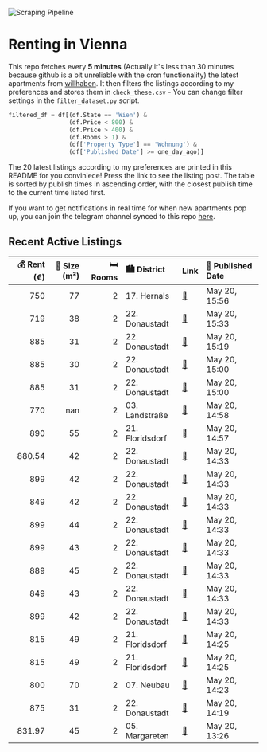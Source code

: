 ![Scraping Pipeline](https://github.com/AthomsG/renting-in-vienna/actions/workflows/run_pipeline.yml/badge.svg)


# Renting in Vienna

This repo fetches every **5 minutes** (Actually it's less than 30 minutes because github is a bit unreliable with the cron functionality) the latest apartments from [willhaben](https://www.willhaben.at/).
It then filters the listings according to my preferences and stores them in `check_these.csv` - You can change filter settings in the `filter_dataset.py` script.

```python
filtered_df = df[(df.State == 'Wien') & 
                 (df.Price < 800) &
                 (df.Price > 400) &
                 (df.Rooms > 1) &
                 (df['Property Type'] == 'Wohnung') &
                 (df['Published Date'] >= one_day_ago)]
```

The 20 latest listings according to my preferences are printed in this README for you conviniece! Press the link to see the listing post.
The table is sorted by publish times in ascending order, with the closest publish time to the current time listed first.

If you want to get notifications in real time for when new apartments pop up, you can join the telegram channel synced to this repo [here](https://t.me/+1HPAYOf5BSsyNTlk).

## Recent Active Listings

|   💰 Rent (€) |   📏 Size (m²) |   🛏️ Rooms | 🏙️ District     | Link                                                                                                                                                                                                                                    | 📅 Published Date   |
|-------------:|--------------:|-----------:|:----------------|:----------------------------------------------------------------------------------------------------------------------------------------------------------------------------------------------------------------------------------------|:-------------------|
|       750    |            77 |          2 | 17. Hernals     | [🔗](https://www.willhaben.at/iad/immobilien/d/mietwohnungen/wien/wien-1170-hernals/erstbezug---sanierte-2-zimmer-wohnung-mit-separater-k%C3%BCche-und-kellerabteil-im-1.-stock-ohne-lift---n%C3%A4he-lidlpark---unbefristet-947146560/) | May 20, 15:56      |
|       719    |            38 |          2 | 22. Donaustadt  | [🔗](https://www.willhaben.at/iad/immobilien/d/mietwohnungen/wien/wien-1220-donaustadt/ab-01.06.2025---genochplatz---kompakte-singlewohnung-mit-loggia-im-7.stock-1691822508/)                                                           | May 20, 15:33      |
|       885    |            31 |          2 | 22. Donaustadt  | [🔗](https://www.willhaben.at/iad/immobilien/d/mietwohnungen/wien/wien-1220-donaustadt/musicflats---wohnen-wo-musik-entsteht---n%C3%A4he-u1-station-neue-donau-1033840439/)                                                              | May 20, 15:19      |
|       885    |            30 |          2 | 22. Donaustadt  | [🔗](https://www.willhaben.at/iad/immobilien/d/mietwohnungen/wien/wien-1220-donaustadt/musicflats---wohnen-wo-musik-entsteht---n%C3%A4he-u1-station-neue-donau-1720691876/)                                                              | May 20, 15:00      |
|       885    |            31 |          2 | 22. Donaustadt  | [🔗](https://www.willhaben.at/iad/immobilien/d/mietwohnungen/wien/wien-1220-donaustadt/musicflats---wohnen-wo-musik-entsteht---n%C3%A4he-u1-station-neue-donau-1702275209/)                                                              | May 20, 15:00      |
|       770    |           nan |          2 | 03. Landstraße  | [🔗](https://www.willhaben.at/iad/immobilien/d/mietwohnungen/wien/wien-1030-landstra%C3%9Fe/wohnen-im-zentrum---mit-blick-zum-%22schweizergarten%22-1310582384/)                                                                         | May 20, 14:58      |
|       890    |            55 |          2 | 21. Floridsdorf | [🔗](https://www.willhaben.at/iad/immobilien/d/mietwohnungen/wien/wien-1210-floridsdorf/2-zimmer-wohnung-mit-7-m%C2%B2-hofseitigem-balkon-802042661/)                                                                                    | May 20, 14:57      |
|       880.54 |            42 |          2 | 22. Donaustadt  | [🔗](https://www.willhaben.at/iad/immobilien/d/mietwohnungen/wien/wien-1220-donaustadt/moderne-2-zi-wohnung-mit-garten-provisionsfrei---nahe-u1-1146838011/)                                                                             | May 20, 14:33      |
|       899    |            42 |          2 | 22. Donaustadt  | [🔗](https://www.willhaben.at/iad/immobilien/d/mietwohnungen/wien/wien-1220-donaustadt/moderne-2-zi-wohnung-mit-balkon-provisionsfrei---nahe-u2-1761423673/)                                                                             | May 20, 14:33      |
|       849    |            42 |          2 | 22. Donaustadt  | [🔗](https://www.willhaben.at/iad/immobilien/d/mietwohnungen/wien/wien-1220-donaustadt/moderne-2-zi-wohnung-mit-balkon-provisionsfrei---nahe-u1-1259780440/)                                                                             | May 20, 14:33      |
|       899    |            44 |          2 | 22. Donaustadt  | [🔗](https://www.willhaben.at/iad/immobilien/d/mietwohnungen/wien/wien-1220-donaustadt/moderne-2-zi-wohnung-mit-garten-provisionsfrei---nahe-u1-816218305/)                                                                              | May 20, 14:33      |
|       899    |            43 |          2 | 22. Donaustadt  | [🔗](https://www.willhaben.at/iad/immobilien/d/mietwohnungen/wien/wien-1220-donaustadt/moderne-2-zi-wohnung-mit-terrasse-provisionsfrei---nahe-u1-1363754117/)                                                                           | May 20, 14:33      |
|       889    |            45 |          2 | 22. Donaustadt  | [🔗](https://www.willhaben.at/iad/immobilien/d/mietwohnungen/wien/wien-1220-donaustadt/moderne-2-zi-wohnung-mit-balkon-provisionsfrei---nahe-u1-1039812629/)                                                                             | May 20, 14:33      |
|       849    |            43 |          2 | 22. Donaustadt  | [🔗](https://www.willhaben.at/iad/immobilien/d/mietwohnungen/wien/wien-1220-donaustadt/moderne-2-zi-wohnung-mit-balkon-provisionsfrei---nahe-u1-2065737265/)                                                                             | May 20, 14:33      |
|       899    |            42 |          2 | 22. Donaustadt  | [🔗](https://www.willhaben.at/iad/immobilien/d/mietwohnungen/wien/wien-1220-donaustadt/moderne-2-zi-wohnung-mit-balkon-provisionsfrei---nahe-u2-2133295050/)                                                                             | May 20, 14:33      |
|       815    |            49 |          2 | 21. Floridsdorf | [🔗](https://www.willhaben.at/iad/immobilien/d/mietwohnungen/wien/wien-1210-floridsdorf/neubauwohnungen-in-wien-1210---moderne-wohnqualit%C3%A4t-in-gefragter-lage-zwischen-scn-und-lorettowiese-1178138777/)                            | May 20, 14:25      |
|       815    |            49 |          2 | 21. Floridsdorf | [🔗](https://www.willhaben.at/iad/immobilien/d/mietwohnungen/wien/wien-1210-floridsdorf/tolle-neubau-wohnung-mit-loggia-nahe-s-bahn-jedlersdorf-stra%C3%9Fenbahn-26-und-scn-mit-einbauk%C3%BCche%21-2140209860/)                         | May 20, 14:25      |
|       800    |            70 |          2 | 07. Neubau      | [🔗](https://www.willhaben.at/iad/immobilien/d/mietwohnungen/wien/wien-1070-neubau/zwischenmiete-f%C3%BCr-25-monate-von-29.06.-bis-16.09.-1070-wien-der-preis-ist-inkl.-strom-heizung-und-internet-1464940397/)                          | May 20, 14:23      |
|       875    |            31 |          2 | 22. Donaustadt  | [🔗](https://www.willhaben.at/iad/immobilien/d/mietwohnungen/wien/wien-1220-donaustadt/musicflats---wohnen-wo-musik-entsteht---n%C3%A4he-u1-station-neue-donau-1506556390/)                                                              | May 20, 14:19      |
|       831.97 |            45 |          2 | 05. Margareten  | [🔗](https://www.willhaben.at/iad/immobilien/d/mietwohnungen/wien/wien-1050-margareten/ruhige-gartenseitige-mietwohnung-1106754316/)                                                                                                     | May 20, 13:26      |
